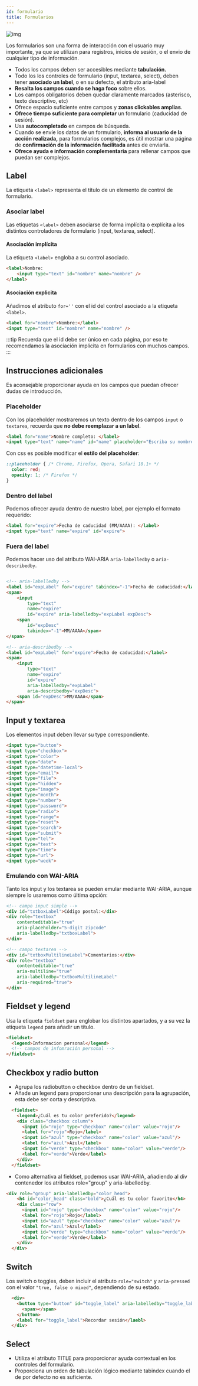 ```yaml
---
id: formulario
title: Formularios
---
```


![img](../static/img/formulario.svg) 

Los formularios son una forma de interacción con el usuario muy importante, ya que se utilizan para registros, inicios de sesión, o el envio de cualquier tipo de información.

- Todos los campos deben ser accesibles mediante **tabulación.**
- Todo los los controles de formulario (input, textarea, select), deben tener **asociado un label**, o en su defecto, el atributo aria-label
- **Resalta los campos cuando se haga foco** sobre ellos.
- Los campos obligatorios deben quedar claramente marcados (asterisco, texto descriptivo, etc)
- Ofrece espacio suficiente entre campos y **zonas clickables amplias**.
- **Ofrece tiempo suficiente para completar** un formulario (caducidad de sesión).
- Usa **autocompletado** en campos de búsqueda.
- Cuando se envíe los datos de un formulario, **informa al usuario de la acción realizada,** para formularios complejos, es útil mostrar una página de **confirmación de la información facilitada** antes de enviarla.
- **Ofrece ayuda e información complementaria** para rellenar campos que puedan ser complejos.


## Label

La etiqueta `<label>` representa el título de un elemento de control de formulario.

### Asociar label 

Las etiquetas `<label>` deben asociarse de forma implícita o explícita a los distintos controladores de formulario (input, textarea, select). 

#### Asociación implícita
La etiqueta `<label>` engloba a su control asociado.

```html
<label>Nombre:
	<input type="text" id="nombre" name="nombre" />
</label>
```

#### Asociación explicita
Añadimos el atributo `for=''` con el id del control asociado a la etiqueta `<label>`.

```html
<label for="nombre">Nombre:</label>
<input type="text" id="nombre" name="nombre" />
```

:::tip
Recuerda que el id debe ser único en cada página, por eso te recomendamos la asociación implicita en formularios con muchos campos.
:::

## Instrucciones adicionales

Es aconsejable proporcionar ayuda en los campos que puedan ofrecer dudas de introducción.

### Placeholder

Con los placeholder mostraremos un texto dentro de los campos `input` o `textarea`, recuerda que **no debe reemplazar a un label**.

```html
<label for="name">Nombre completo: </label> 
<input type="text" name="name" id="name" placeholder="Escriba su nombre y apellidos">
```

Con css es posible modificar el **estilo del placeholder**:

```css
::placeholder { /* Chrome, Firefox, Opera, Safari 10.1+ */
  color: red;
  opacity: 1; /* Firefox */
}
```

### Dentro del label

Podemos ofrecer ayuda dentro de nuestro label, por ejemplo el formato requerido:

```html
<label for="expire">Fecha de caducidad (MM/AAAA): </label> 
<input type="text" name="expire" id="expire">
```

### Fuera del label

Podemos hacer uso del atributo WAI-ARIA `aria-labelledby` o `aria-describedby`.

```html

<!-- aria-labelledby -->
<label id="expLabel" for="expire" tabindex="-1">Fecha de caducidad:</label>
<span>
	<input 
		type="text" 
		name="expire"
		id="expire" aria-labelledby="expLabel expDesc">
	<span 
		id="expDesc"
		tabindex="-1">MM/AAAA</span>
</span>

<!-- aria-describedby -->
<label id="expLabel" for="expire">Fecha de caducidad:</label>
<span>
	<input 
		type="text" 
		name="expire"
		id="expire"
		aria-labelledby="expLabel"
		aria-describedby="expDesc">
	<span id="expDesc">MM/AAAA</span>
</span>
```

## Input y textarea

Los elementos input deben llevar su type correspondiente.

```html
<input type="button">
<input type="checkbox">
<input type="color">
<input type="date">
<input type="datetime-local">
<input type="email">
<input type="file">
<input type="hidden">
<input type="image">
<input type="month">
<input type="number">
<input type="password">
<input type="radio">
<input type="range">
<input type="reset">
<input type="search">
<input type="submit">
<input type="tel">
<input type="text">
<input type="time">
<input type="url">
<input type="week">
```

### Emulando con WAI-ARIA

Tanto los input y los textarea se pueden emular mediante WAI-ARIA, aunque siempre lo usaremos como última opción:

```html
<!-- campo input simple -->
<div id="txtboxLabel">Código postal:</div>
<div role="textbox" 
	contenteditable="true"
	aria-placeholder="5-digit zipcode"
	aria-labelledby="txtboxLabel">
</div> 

<!-- campo textarea -->
<div id="txtboxMultilineLabel">Comentarios:</div>
<div role="textbox" 
	contenteditable="true"
	aria-multiline="true" 
	aria-labelledby="txtboxMultilineLabel"
	aria-required="true">
</div> 

``` 

## Fieldset y legend
Usa la etiqueta  `fieldset`  para englobar los distintos apartados, y a su vez la etiqueta `legend`  para añadir un título.

```html
<fieldset>
  <legend>Informacion personal</legend>
  <!-- campos de infomración personal -->
</fieldset>
```

## Checkbox y radio button

-   Agrupa los radiobutton o checkbox dentro de un fieldset.
-   Añade un legend para proporcionar una descripción para la agrupación, esta debe ser corta y descriptiva.
```html
  <fieldset>
    <legend>¿Cuál es tu color preferido?</legend>
    <div class="checkbox column">
      <input id="rojo" type="checkbox" name="color" value="rojo"/>
      <label for="rojo">Rojo</label>
      <input id="azul" type="checkbox" name="color" value="azul"/>
      <label for="azul">Azul</label>
      <input id="verde" type="checkbox" name="color" value="verde"/>
      <label for="verde">Verde</label>
    </div>
  </fieldset>
```

-   Como alternativa al fieldset, podemos usar WAI-ARIA, añadiendo al div contenedor los atributos role="group" y aria-labelledby.

```html
<div role="group" aria-labelledby="color_head">
    <h4 id="color_head" class="bold">¿Cuál es tu color favorito</h4>
    <div class="row">
      <input id="rojo" type="checkbox" name="color" value="rojo"/>
      <label for="rojo">Rojo</label>
      <input id="azul" type="checkbox" name="color" value="azul"/>
      <label for="azul">Azul</label>
      <input id="verde" type="checkbox" name="color" value="verde"/>
      <label for="verde">Verde</label>
    </div>
  </div>
```

## Switch
Los switch o toggles, deben incluir el atributo `role="switch"` y `aria-pressed` con el valor `"true, false o mixed"`, dependiendo de su estado.

```html
  <div>
    <button type="button" id="toggle_label" aria-labelledby="toggle_label" aria-checked="false" role="switch">
      <span></span>
    </button>
    <label for="toggle_label">Recordar sesión</laebl>
  </div>
```

## Select

-   Utiliza el atributo TITLE para proporcionar ayuda contextual en los controles del formulario.
-   Proporciona un orden de tabulación lógico mediante tabindex cuando el de por defecto no es suficiente.

